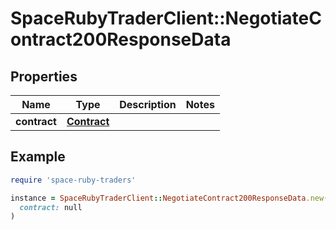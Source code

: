 # SpaceRubyTraderClient::NegotiateContract200ResponseData

## Properties

| Name | Type | Description | Notes |
| ---- | ---- | ----------- | ----- |
| **contract** | [**Contract**](Contract.md) |  |  |

## Example

```ruby
require 'space-ruby-traders'

instance = SpaceRubyTraderClient::NegotiateContract200ResponseData.new(
  contract: null
)
```

